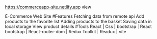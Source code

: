 https://commerceapp-site.netlify.app   view


ُE-Commerce Web Site
#Features
Fetching data from remote api
Add products to the favorite list
Adding products to the basket
Saving data in local storage
View product details
#Tools
React | Css | bootstrap | React bootstrap | React-router-dom | Redux Toolkit | Readux | vite
